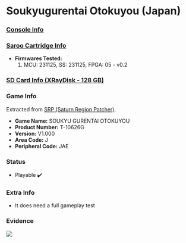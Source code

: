 # Soukyugurentai Otokuyou (Japan)

### [Console Info](../../../../../Info/Consoles/VA13/README.md)

### [Saroo Cartridge Info](../../../../../Info/Cartridges/RetroGameParadiseStore/1.32F/README.md)

- <b>Firmwares Tested:</b>
  1. MCU: 231125, SS: 231125, FPGA: 05 - v0.2

### [SD Card Info (XRayDisk - 128 GB)](../../../../../Info/SdCards/XRayDisk/128GB/fat32/README.md)

### Game Info

Extracted from [SRP (Saturn Region Patcher)](https://segaxtreme.net/resources/saturn-region-patcher.81/download).

- <b>Game Name:</b> SOUKYU GURENTAI OTOKUYOU
- <b>Product Number:</b> T-10626G
- <b>Version:</b> V1.000
- <b>Area Code:</b> J
- <b>Peripheral Code:</b> JAE

### Status

- Playable :heavy_check_mark:

### Extra Info

- It does need a full gameplay test

### Evidence

[![](https://img.youtube.com/vi/hZnlHwGcyso/0.jpg)](https://www.youtube.com/watch?v=hZnlHwGcyso)
